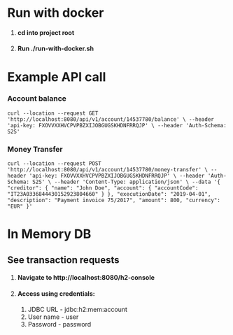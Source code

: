 # Run with docker

1. #### cd into project root
2. #### Run ./run-with-docker.sh

# Example API call

### Account balance

``curl --location --request GET 'http://localhost:8080/api/v1/account/14537780/balance' \
--header 'api-key: FXOVVXXHVCPVPBZXIJOBGUGSKHDNFRRQJP' \
--header 'Auth-Schema: S2S'``

### Money Transfer

``curl --location --request POST 'http://localhost:8080/api/v1/account/14537780/money-transfer' \
--header 'api-key: FXOVVXXHVCPVPBZXIJOBGUGSKHDNFRRQJP' \
--header 'Auth-Schema: S2S' \
--header 'Content-Type: application/json' \
--data '{
"creditor": {
"name": "John Doe",
"account": {
"accountCode": "IT23A0336844430152923804660"
}
},
"executionDate": "2019-04-01",
"description": "Payment invoice 75/2017",
"amount": 800,
"currency": "EUR"
}'``


# In Memory DB
## See transaction requests
1. #### Navigate to http://localhost:8080/h2-console
2. #### Access using credentials:
   1. JDBC URL - jdbc:h2:mem:account
   2. User name - user
   3. Password - password
